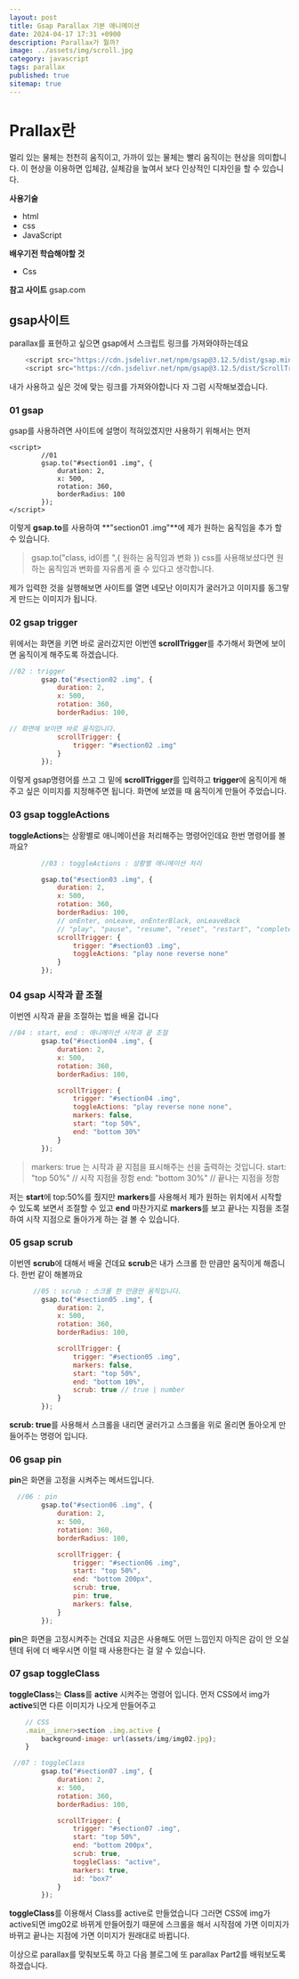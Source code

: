 ```yaml
---
layout: post
title: Gsap Parallax 기본 애니메이션
date: 2024-04-17 17:31 +0900
description: Parallax가 뭘까?
image: ../assets/img/scroll.jpg
category: javascript
tags: parallax
published: true
sitemap: true
---
```


# Prallax란
멀리 있는 물체는 천천히 움직이고, 가까이 있는 물체는 빨리 움직이는 현상을 의미합니다. 이 현상을 이용하면 입체감, 실체감을 높여서 보다 인상적인 디자인을 할 수 있습니다.

**사용기술**
- html
- css
- JavaScript

**배우기전 학습해야할 것**
- Css

**참고 사이트**
gsap.com

## gsap사이트
parallax를 표현하고 싶으면 gsap에서 스크립트 링크를 가져와야하는데요
````javascript
    <script src="https://cdn.jsdelivr.net/npm/gsap@3.12.5/dist/gsap.min.js"></script>
    <script src="https://cdn.jsdelivr.net/npm/gsap@3.12.5/dist/ScrollTrigger.min.js"></script>
````
내가 사용하고 싶은 것에 맞는 링크를 가져와야합니다
자 그럼 시작해보겠습니다.

### 01 gsap
gsap를 사용하려면 사이트에 설명이 적혀있겠지만
사용하기 위해서는 먼저
````
<script>
        //01
        gsap.to("#section01 .img", {
            duration: 2,
            x: 500,
            rotation: 360,
            borderRadius: 100
        });
</script>
````
이렇게 **gsap.to**를 사용하여 **"section01 .img"**에 제가 원하는 움직임을 추가 할 수 있습니다.
>gsap.to("class, id이름 ",{ 원하는 움직임과 변화 })
css를 사용해보셨다면 원하는 움직임과 변화를 자유롭게 줄 수 있다고 생각합니다.

제가 입력한 것을 실행해보면 사이트를 열면 네모난 이미지가 굴러가고 이미지를 동그랗게 만드는 이미지가 됩니다.

### 02 gsap trigger
위에서는 화면을 키면 바로 굴러갔지만 이번엔 **scrollTrigger**를 추가해서
화면에 보이면 움직이게 해주도록 하겠습니다.
````javascript
//02 : trigger
        gsap.to("#section02 .img", {
            duration: 2,
            x: 500,
            rotation: 360,
            borderRadius: 100,

// 화면에 보이면 바로 움직입니다.
            scrollTrigger: {
                trigger: "#section02 .img"
            }
        });
````
이렇게 gsap명령어를 쓰고 그 밑에 **scrollTrigger**를 입력하고 
**trigger**에 움직이게 해주고 싶은 이미지를 지정해주면 됩니다.
화면에 보였을 때 움직이게 만들어 주었습니다.

### 03 gsap toggleActions

**toggleActions**는 상황별로 애니메이션을 처리해주는 명령어인데요
한번 명령어를 볼까요?

````javascript
        //03 : toggleActions : 상황별 애니메이션 처리

        gsap.to("#section03 .img", {
            duration: 2,
            x: 500,
            rotation: 360,
            borderRadius: 100,
            // onEnter, onLeave, onEnterBlack, onLeaveBack
            // "play", "pause", "resume", "reset", "restart", "complete", "reverse", "none"
            scrollTrigger: {
                trigger: "#section03 .img",
                toggleActions: "play none reverse none"
            }
        });
````

### 04 gsap 시작과 끝 조절

이번엔 시작과 끝을 조절하는 법을 배울 겁니다
````javascript
//04 : start, end : 애니메이션 시작과 끝 조절
        gsap.to("#section04 .img", {
            duration: 2,
            x: 500,
            rotation: 360,
            borderRadius: 100,

            scrollTrigger: {
                trigger: "#section04 .img",
                toggleActions: "play reverse none none",
                markers: false,
                start: "top 50%",
                end: "bottom 30%"
            }
        });
````
>markers: true 는 시작과 끝 지점을 표시해주는 선을 출력하는 것입니다.
>start: "top 50%" // 시작 지점을 정함
>end: "bottom 30%" // 끝나는 지점을 정함

저는 **start**에 top:50%를 줬지만 **markers**를 사용해서 제가 원하는 위치에서 시작할 수 있도록 보면서
조절할 수 있고 
**end** 마찬가지로 **markers**를 보고 끝나는 지점을 조절하여 시작 지점으로 돌아가게 하는 걸 볼 수 있습니다.

### 05 gsap scrub

이번엔 **scrub**에 대해서 배울 건데요 **scrub**은 내가 스크롤 한 만큼만 움직이게 해줍니다.
한번 같이 해볼까요
````javascript
      //05 : scrub : 스크롤 한 만큼만 움직입니다.
        gsap.to("#section05 .img", {
            duration: 2,
            x: 500,
            rotation: 360,
            borderRadius: 100,

            scrollTrigger: {
                trigger: "#section05 .img",
                markers: false,
                start: "top 50%",
                end: "bottom 10%",
                scrub: true // true | number
            }
        });
````
**scrub: true**를 사용해서 스크롤을 내리면 굴러가고 스크롤을 위로 올리면 돌아오게 만들어주는 명령어 입니다.

### 06 gsap pin

**pin**은 화면을 고정을 시켜주는 메서드입니다.
````javascript
  //06 : pin
        gsap.to("#section06 .img", {
            duration: 2,
            x: 500,
            rotation: 360,
            borderRadius: 100,

            scrollTrigger: {
                trigger: "#section06 .img",
                start: "top 50%",
                end: "bottom 200px",
                scrub: true,
                pin: true,
                markers: false,
            }
        });
````
**pin**은 화면을 고정시켜주는 건데요 지금은 사용해도 어떤 느낌인지 아직은 감이 안 오실텐데
뒤에 더 배우시면 이럴 때 사용한다는 걸 알 수 있습니다.

### 07 gsap toggleClass

**toggleClass**는 **Class**를 **active** 시켜주는 명령어 입니다.
먼저 CSS에서 img가 **active**되면 다른 이미지가 나오게 만들어주고

````javascript
    // CSS
    .main__inner>section .img.active {
        background-image: url(assets/img/img02.jpg);
    }

 //07 : toggleClass
        gsap.to("#section07 .img", {
            duration: 2,
            x: 500,
            rotation: 360,
            borderRadius: 100,

            scrollTrigger: {
                trigger: "#section07 .img",
                start: "top 50%",
                end: "bottom 200px",
                scrub: true,
                toggleClass: "active",
                markers: true,
                id: "box7"
            }
        });
````

**toggleClass**를 이용해서 Class를 active로 만들었습니다 그러면
CSS에 img가 active되면 img02로 바뀌게 만들어줬기 때문에 스크롤을 해서
시작점에 가면 이미지가 바뀌고 끝나는 지점에 가면 이미지가 원래대로 바뀝니다.

이상으로 parallax를 맞춰보도록 하고 다음 블로그에 또 parallax Part2를 배워보도록 하겠습니다.